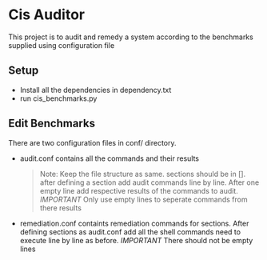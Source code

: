 # Cis Auditor
This project is to audit and remedy a system according to the benchmarks supplied using configuration file

## Setup
- Install all the dependencies in dependency.txt
- run cis_benchmarks.py

## Edit Benchmarks
There are two configuration files in conf/ directory.       
  - audit.conf contains all the commands and their results       
    > Note: Keep the file structure as same. sections should be in []. after defining a section add audit commands line by line. After one empty line add respective results of the commands to audit. *IMPORTANT* Only use empty lines to seperate commands from there results
  - remediation.conf containts remediation commands for sections. After defining sections as audit.conf add all the shell commands need to execute line by line as before. *IMPORTANT* There should not be empty lines 
